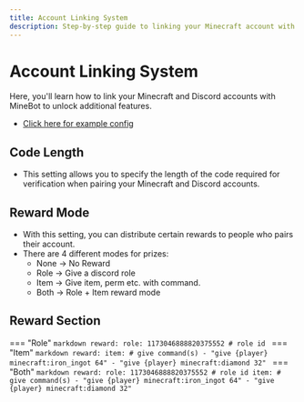 ```yaml
---
title: Account Linking System
description: Step-by-step guide to linking your Minecraft account with MineBot.
---
```


# Account Linking System

Here, you'll learn how to link your Minecraft and Discord accounts with MineBot to unlock additional features.

- [Click here for example config](../../../examples/configuration/systems/link_account.md)

## Code Length
- This setting allows you to specify the length of the code required for verification when pairing your Minecraft and Discord accounts.

## Reward Mode
- With this setting, you can distribute certain rewards to people who pairs their account.
- There are 4 different modes for prizes:
    - None -> No Reward
    - Role -> Give a discord role
    - Item -> Give item, perm etc. with command.
    - Both -> Role + Item reward mode

## Reward Section
=== "Role"
    ```markdown
    reward:
      role: 1173046888820375552 # role id
    ```
=== "Item"
    ```markdown
    reward:
      item: # give command(s)
        - "give {player} minecraft:iron_ingot 64"
        - "give {player} minecraft:diamond 32"
    ```
=== "Both"
    ```markdown
    reward:
      role: 1173046888820375552 # role id
      item: # give command(s)
        - "give {player} minecraft:iron_ingot 64"
        - "give {player} minecraft:diamond 32"
    ```
